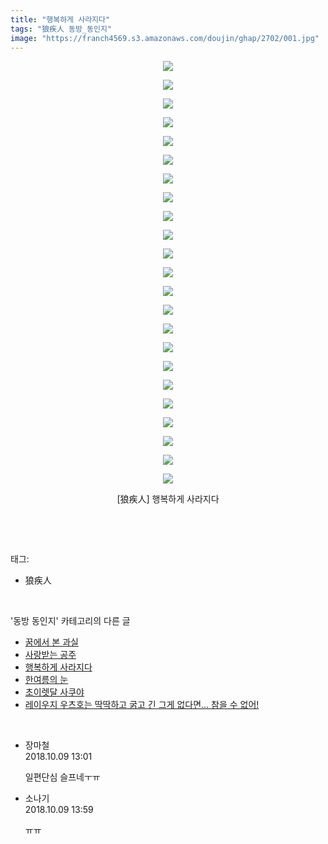 ```yaml
---
title: "행복하게 사라지다"
tags: "狼疾人 동방_동인지"
image: "https://franch4569.s3.amazonaws.com/doujin/ghap/2702/001.jpg"
---
```

<div class="article">
<p style="text-align: center; clear: none; float: none;"><img src="{{ site.imgserver2 }}/ghap/2702/001.jpg"/></p>
<p style="text-align: center; clear: none; float: none;"><img src="{{ site.imgserver2 }}/ghap/2702/002.jpg"/></p>
<p style="text-align: center; clear: none; float: none;"><img src="{{ site.imgserver2 }}/ghap/2702/003.jpg"/></p>
<p style="text-align: center; clear: none; float: none;"><img src="{{ site.imgserver2 }}/ghap/2702/004.jpg"/></p>
<p style="text-align: center; clear: none; float: none;"><img src="{{ site.imgserver2 }}/ghap/2702/005.jpg"/></p>
<p style="text-align: center; clear: none; float: none;"><img src="{{ site.imgserver2 }}/ghap/2702/006.jpg"/></p>
<p style="text-align: center; clear: none; float: none;"><img src="{{ site.imgserver2 }}/ghap/2702/007.jpg"/></p>
<p style="text-align: center; clear: none; float: none;"><img src="{{ site.imgserver2 }}/ghap/2702/008.jpg"/></p>
<p style="text-align: center; clear: none; float: none;"><img src="{{ site.imgserver2 }}/ghap/2702/009.jpg"/></p>
<p style="text-align: center; clear: none; float: none;"><img src="{{ site.imgserver2 }}/ghap/2702/010.jpg"/></p>
<p style="text-align: center; clear: none; float: none;"><img src="{{ site.imgserver2 }}/ghap/2702/011.jpg"/></p>
<p style="text-align: center; clear: none; float: none;"><img src="{{ site.imgserver2 }}/ghap/2702/012.jpg"/></p>
<p style="text-align: center; clear: none; float: none;"><img src="{{ site.imgserver2 }}/ghap/2702/013.jpg"/></p>
<p style="text-align: center; clear: none; float: none;"><img src="{{ site.imgserver2 }}/ghap/2702/014.jpg"/></p>
<p style="text-align: center; clear: none; float: none;"><img src="{{ site.imgserver2 }}/ghap/2702/015.jpg"/></p>
<p style="text-align: center; clear: none; float: none;"><img src="{{ site.imgserver2 }}/ghap/2702/016.jpg"/></p>
<p style="text-align: center; clear: none; float: none;"><img src="{{ site.imgserver2 }}/ghap/2702/017.jpg"/></p>
<p style="text-align: center; clear: none; float: none;"><img src="{{ site.imgserver2 }}/ghap/2702/018.jpg"/></p>
<p style="text-align: center; clear: none; float: none;"><img src="{{ site.imgserver2 }}/ghap/2702/019.jpg"/></p>
<p style="text-align: center; clear: none; float: none;"><img src="{{ site.imgserver2 }}/ghap/2702/020.jpg"/></p>
<p style="text-align: center; clear: none; float: none;"><img src="{{ site.imgserver2 }}/ghap/2702/021.jpg"/></p>
<p style="text-align: center; clear: none; float: none;"><img src="{{ site.imgserver2 }}/ghap/2702/022.jpg"/></p>
<p style="text-align: center; clear: none; float: none;"><img src="{{ site.imgserver2 }}/ghap/2702/023.jpg"/></p>
<p style="text-align: center; clear: none; float: none;">[狼疾人] 행복하게 사라지다</p>
<p><br/></p>
</div><br/>
<div class="tagTrail">
<p>태그: </p>
<ul>
<li>狼疾人</li>
</ul>
</div><br/>
<div class="another">
<p>'동방 동인지' 카테고리의 다른 글</p>
<ul>
<li><a href="/ghap_2704">꿈에서 본 과실</a></li>
<li><a href="/ghap_2703">사랑받는 공주</a></li>
<li><a href="/ghap_2702">행복하게 사라지다</a></li>
<li><a href="/ghap_2701">한여름의 눈</a></li>
<li><a href="/ghap_2700">초이렛달 사쿠야</a></li>
<li><a href="/ghap_2698">레이우지 우츠호는 딱딱하고 굵고 긴 그게 없다면... 참을 수 없어!</a></li>
</ul>
</div><br/>
<div class="cb_module cb_fluid">
<div class="cb_wrt cb_profile">
<div class="comment">
<ul>
<li class="cb_thumb_off" id="comment15349621">
<div class="cb_comment_area">
<div class="cb_info_area">
<div class="cb_section">
<span class="cb_nick_name">장마철</span>
</div>
<div class="cb_section">
<span class="cb_date">2018.10.09 13:01 </span>
</div>
</div>
<div class="cb_dsc_comment">
<p class="cb_dsc">
											일편단심 슬프네ㅜㅠ
										</p>
</div>
</div></li>
<li class="cb_thumb_off" id="comment15349664">
<div class="cb_comment_area">
<div class="cb_info_area">
<div class="cb_section">
<span class="cb_nick_name">소나기</span>
</div>
<div class="cb_section">
<span class="cb_date">2018.10.09 13:59 </span>
</div>
</div>
<div class="cb_dsc_comment">
<p class="cb_dsc">
											ㅠㅠ
										</p>
</div>
</div></li>
</ul>
</div>
</div><!-- commentList close -->
</div><br/>
